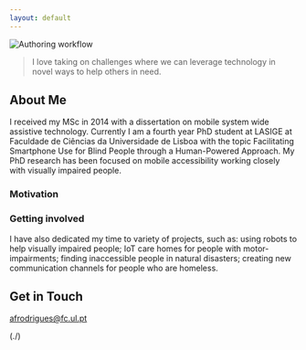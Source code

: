 ```yaml
---
layout: default
---
```

![Authoring workflow](https://raw.githubusercontent.com/AndreFPRodrigues/home/master/img/postermobile.png) 

>I love taking on challenges where we can leverage technology in novel ways to help others in need.

## About Me
I received my MSc in 2014 with a dissertation on mobile system wide assistive technology. 
Currently I am a fourth year PhD student at LASIGE at Faculdade de Ciências da Universidade de Lisboa with the topic Facilitating Smartphone Use for Blind People through a Human-Powered Approach. 
My PhD research has been focused on mobile accessibility working closely with visually impaired people.

### Motivation

### Getting involved
I have also dedicated my time to variety of projects, such as: using robots to help visually impaired people; IoT care homes for people with 
motor-impairments; finding inaccessible people in natural disasters; creating new communication channels for people who are homeless.


## Get in Touch
afrodrigues@fc.ul.pt


(./)
